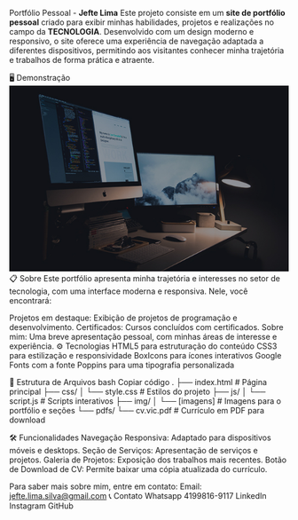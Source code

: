 Portfólio Pessoal - **Jefte Lima**
Este projeto consiste em um **site de portfólio pessoal** criado para exibir minhas habilidades, projetos e realizações no campo da **TECNOLOGIA**.  Desenvolvido com um design moderno e responsivo, o site oferece uma experiência de navegação adaptada a diferentes dispositivos, permitindo aos visitantes conhecer minha trajetória e trabalhos de forma prática e atraente.

🖥️ Demonstração
<img src="img/portfolio1.jpg" alt="Demonstração do Portfólio" width="600"/>
📋 Sobre
Este portfólio apresenta minha trajetória e interesses no setor de tecnologia, com uma interface moderna e responsiva. Nele, você encontrará:

Projetos em destaque: Exibição de projetos de programação e desenvolvimento.
Certificados: Cursos concluídos com certificados.
Sobre mim: Uma breve apresentação pessoal, com minhas áreas de interesse e experiência.
⚙️ Tecnologias
HTML5 para estruturação do conteúdo
CSS3 para estilização e responsividade
BoxIcons para ícones interativos
Google Fonts com a fonte Poppins para uma tipografia personalizada

📁 Estrutura de Arquivos
bash
Copiar código
.
├── index.html         # Página principal
├── css/
│   └── style.css      # Estilos do projeto
├── js/
│   └── script.js      # Scripts interativos
├── img/
│   └── [imagens]      # Imagens para o portfólio e seções
└── pdfs/
    └── cv.vic.pdf     # Currículo em PDF para download

🛠️ Funcionalidades
Navegação Responsiva: Adaptado para dispositivos móveis e desktops.
Seção de Serviços: Apresentação de serviços e projetos.
Galeria de Projetos: Exposição dos trabalhos mais recentes.
Botão de Download de CV: Permite baixar uma cópia atualizada do currículo.


Para saber mais sobre mim, entre em contato:
Email: jefte.lima.silva@gmail.com
📞 Contato Whatsapp 4199816-9117
LinkedIn
Instagram
GitHub
